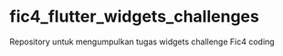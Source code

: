 # fic4_flutter_widgets_challenges
Repository untuk mengumpulkan tugas widgets challenge Fic4 coding
